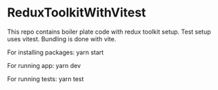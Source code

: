 # ReduxToolkitWithVitest
This repo contains boiler plate code with redux toolkit setup.
Test setup uses vitest.
Bundling is done with vite.

For installing packages:
yarn start

For running app:
yarn dev

For running tests:
yarn test
